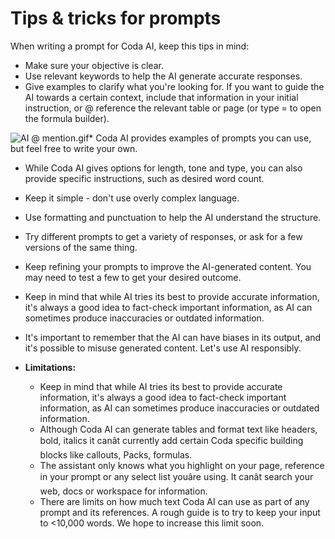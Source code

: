 **Tips & tricks for prompts**
=============================


When writing a prompt for Coda AI, keep this tips in mind:


* Make sure your objective is clear.
* Use relevant keywords to help the AI generate accurate responses.
* Give examples to clarify what you're looking for. If you want to guide the AI towards a certain context, include that information in your initial instruction, or @ reference the relevant table or page (or type = to open the formula builder).

![AI @ mention.gif](https://coda.intercom-attachments-7.com/i/o/761963519/6ccea167fe1046ea02e3e7f3/upload_14762341632570412356)* Coda AI provides examples of prompts you can use, but feel free to write your own.
* While Coda AI gives options for length, tone and type, you can also provide specific instructions, such as desired word count.
* Keep it simple - don't use overly complex language.
* Use formatting and punctuation to help the AI understand the structure.
* Try different prompts to get a variety of responses, or ask for a few versions of the same thing.
* Keep refining your prompts to improve the AI-generated content. You may need to test a few to get your desired outcome.
* Keep in mind that while AI tries its best to provide accurate information, it's always a good idea to fact-check important information, as AI can sometimes produce inaccuracies or outdated information.
* It's important to remember that the AI can have biases in its output, and it's possible to misuse generated content. Let's use AI responsibly.
* **Limitations:**


	+ Keep in mind that while AI tries its best to provide accurate information, it's always a good idea to fact-check important information, as AI can sometimes produce inaccuracies or outdated information.
	+ Although Coda AI can generate tables and format text like headers, bold, italics it canât currently add certain Coda specific building blocks like callouts, Packs, formulas.
	+ The assistant only knows what you highlight on your page, reference in your prompt or any select list youâre using. It canât search your web, docs or workspace for information.
	+ There are limits on how much text Coda AI can use as part of any prompt and its references. A rough guide is to try to keep your input to <10,000 words. We hope to increase this limit soon.